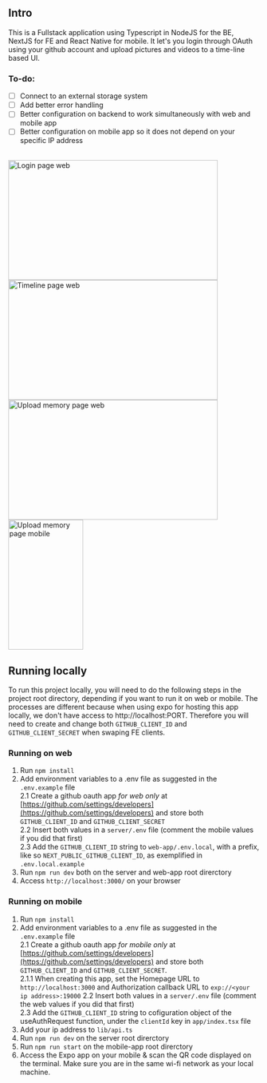 ## Intro

This is a Fullstack application using Typescript in NodeJS for the BE, NextJS for FE and React Native for mobile. It let's you login through OAuth using your github account and upload pictures and videos to a time-line based UI.

### To-do:
- [ ] Connect to an external storage system  
- [ ] Add better error handling  
- [ ] Better configuration on backend to work simultaneously with web and mobile app  
- [ ] Better configuration on mobile app so it does not depend on your specific IP address

<br />
<img src="https://i.ibb.co/4PjT4MC/logged-out.jpg" alt="Login page web" width="420" height="240"/>
<img src="https://i.ibb.co/ry5WGGJ/timeline.jpg" alt="Timeline page web" width="420" height="240"/>
<img src="https://i.ibb.co/dt8zp4x/new-memory.jpg" alt="Upload memory page web" width="420" height="240"/>
<img src="https://i.ibb.co/KbZPWW1/Whats-App-Image-2023-09-14-at-11-36-47.jpg" alt="Upload memory page mobile" width="150" height="260"/>
<br />

## Running locally

To run this project locally, you will need to do the following steps in the project root directory, depending if you want to run it on web or mobile. The processes are different because when using expo for hosting this app locally, we don't have access to http://localhost:PORT. Therefore you will need to create and change both `GITHUB_CLIENT_ID` and `GITHUB_CLIENT_SECRET` when swaping FE clients.

### Running on web

1. Run `npm install`
2. Add environment variables to a .env file as suggested in the `.env.example` file  
2.1 Create a github oauth app *for web only* at [https://github.com/settings/developers](https://github.com/settings/developers) and store both `GITHUB_CLIENT_ID` and `GITHUB_CLIENT_SECRET`  
2.2 Insert both values in a `server/.env` file (comment the mobile values if you did that first)  
2.3 Add the `GITHUB_CLIENT_ID` string to `web-app/.env.local`, with a prefix, like so `NEXT_PUBLIC_GITHUB_CLIENT_ID`, as exemplified in `.env.local.example`
3. Run `npm run dev` both on the server and web-app root direrctory  
4. Access `http://localhost:3000/` on your browser

### Running on mobile

1. Run `npm install`
2. Add environment variables to a .env file as suggested in the `.env.example` file  
2.1 Create a github oauth app *for mobile only* at [https://github.com/settings/developers](https://github.com/settings/developers) and store both `GITHUB_CLIENT_ID` and `GITHUB_CLIENT_SECRET`.  
2.1.1 When creating this app, set the Homepage URL to `http://localhost:3000` and Authorization callback URL to `exp://<your ip address>:19000`
2.2 Insert both values in a `server/.env` file (comment the web values if you did that first)  
2.3 Add the `GITHUB_CLIENT_ID` string to cofiguration object of the useAuthRequest function, under the `clientId` key in `app/index.tsx` file
3. Add your ip address to `lib/api.ts`
4. Run `npm run dev` on the server root direrctory 
5. Run `npm run start` on the mobile-app root direrctory 
6. Access the Expo app on your mobile & scan the QR code displayed on the terminal. Make sure you are in the same wi-fi network as your local machine.